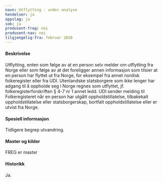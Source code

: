 ```yaml
---
navn: Utflytting - under analyse
hendelser: ja
oppslag: ja
sok: ja
produsent-freg: nei
produsent-nav: nei
tilgjengelig-fra: februar 2020
---
```


#### Beskrivelse

Utflytting, enten som følge av at en person selv melder om utflytting fra Norge eller som følge av at det foreligger annen informasjon som
tilsier at en person har flyttet ut fra Norge, for eksempel fra annet nordisk folkeregister eller fra UDI. Utenlandske statsborgere som
ikke lenger har adgang til å oppholde seg i Norge regnes som utflyttet, jf. folkeregisterforskriften § 4-7 nr 1 annet ledd. UDI sender
melding til Folkeregisteret når en person har utgått oppholdstillatelse, tilbakekalt oppholdstillatelse eller statsborgerskap, bortfalt
oppholdstillatelse eller er utvist fra Norge. 

#### Spesiell informasjon

Tidligere begrep utvandring.

#### Master og kilder

FREG er master


#### Historikk

Ja.

